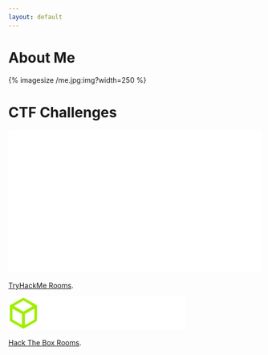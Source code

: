 ```yaml
---
layout: default
---
```


# About Me
{% imagesize /me.jpg:img?width=250 %}
# CTF Challenges
![TryHackMelogo](./tryhackme_logo_full.svg)

[TryHackMe Rooms](./TryHackMe.html).  

![HTBlogo](./logo-htb.svg)

[Hack The Box Rooms](./hackthebox.html).






